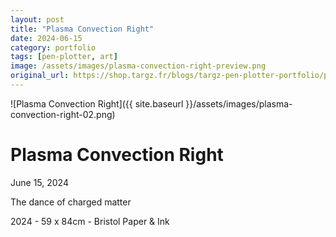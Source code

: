 ```yaml
---
layout: post
title: "Plasma Convection Right"
date: 2024-06-15
category: portfolio
tags: [pen-plotter, art]
image: /assets/images/plasma-convection-right-preview.png
original_url: https://shop.targz.fr/blogs/targz-pen-plotter-portfolio/plasma-convection-right
---
```


![Plasma Convection Right]({{ site.baseurl }}/assets/images/plasma-convection-right-02.png)

# Plasma Convection Right
June 15, 2024

The dance of charged matter

2024 - 59 x 84cm - Bristol Paper & Ink